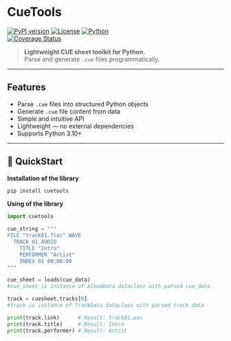 # CueTools

[![PyPI version](https://img.shields.io/pypi/v/cuetools )](https://pypi.org/project/cuetools/ )
[![License](https://img.shields.io/github/license/Olezhich/CueLogic )](https://github.com/Olezhich/CueLogic/blob/main/LICENSE )
[![Python](https://img.shields.io/badge/python-3.10%2B-blue)](https://python.org)  
[![Coverage Status](https://coveralls.io/repos/github/Olezhich/CueTools/badge.svg?branch=dev)]( https://coveralls.io/github/Olezhich/CueTools?branch=dev)

> **Lightweight CUE sheet toolkit for Python.**  
Parse and generate `.cue` files programmatically.

---

## Features

- Parse `.cue` files into structured Python objects
- Generate `.cue` file content from data
- Simple and intuitive API
- Lightweight — no external dependencies
- Supports Python 3.10+

---

## 🚀 QuickStart
**Installation of the library**

```bash
pip install cuetools
```
**Using of the library**
```python
import cuetools

cue_string = """
FILE "track01.flac" WAVE
  TRACK 01 AUDIO
    TITLE "Intro"
    PERFORMER "Artist"
    INDEX 01 00:00:00
"""

cue_sheet = loads(cue_data) 
#cue_sheet is instance of AlbumData dataclass with parsed cue_data

track = cuesheet.tracks[0]
#track is instance of TrackData dataclass with parsed track data

print(track.link)      # Result: track01.wav
print(track.title)     # Result: Intro
print(track.performer) # Result: Artist